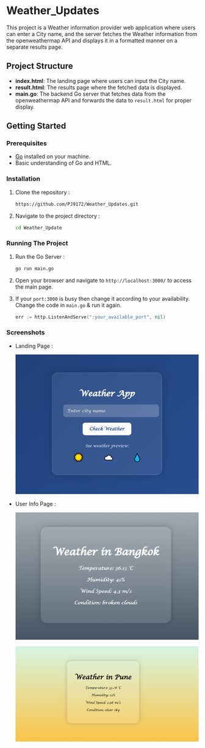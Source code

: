 # Weather_Updates

This project is a Weather information provider web application where users can enter a City name, and the server fetches the Weather information from the openweathermap API and displays it in a formatted manner on a separate results page.

## Project Structure

- **index.html**: The landing page where users can input the City name.
- **result.html**: The results page where the fetched data is displayed.
- **main.go**: The backend Go server that fetches data from the openweathermap API and forwards the data to `result.html` for proper display.


## Getting Started

### Prerequisites

- [Go](https://golang.org/) installed on your machine.
- Basic understanding of Go and HTML.

### Installation

1. Clone the repository :
   ```bash
   https://github.com/PJ9172/Weather_Updates.git
   ```
2. Navigate to the project directory :
    ```bash
    cd Weather_Update
    ```
### Running The Project

1. Run the Go Server : 
    ```bash
    go run main.go
    ```
2. Open your browser and navigate to `http://localhost:3000/` to access the main page.

3. If your `port:3000` is busy then change it according to your availability. Change the code in `main.go` & run it again.
   ```go
   err := http.ListenAndServe(":your_available_port", nil)
   ```
### Screenshots

- Landing Page : 

   ![landing_page](screenshots/landingPage.png)

- User Info Page : 

   ![user_info](screenshots/resultPage1.png)

   ![user_info](screenshots/resultPage2.png)
